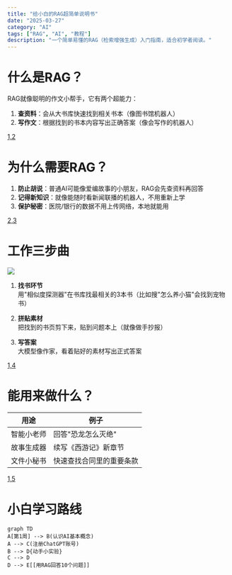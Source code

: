 ```yaml
---
title: "给小白的RAG超简单说明书"
date: "2025-03-27"
category: "AI"
tags: ["RAG", "AI", "教程"]
description: "一个简单易懂的RAG（检索增强生成）入门指南，适合初学者阅读。"
---
```


# 什么是RAG？
RAG就像聪明的作文小帮手，它有两个超能力：
1. ​**查资料**：会从大书库快速找到相关书本（像图书馆机器人）
2. ​**写作文**：根据找到的书本内容写出正确答案（像会写作的机器人）

[1,2](@ref)

# 为什么需要RAG？
1. ​**防止胡说**：普通AI可能像爱编故事的小朋友，RAG会先查资料再回答
2. ​**记得新知识**：就像能随时看新闻联播的机器人，不用重新上学
3. ​**保护秘密**：医院/银行的数据不用上传网络，本地就能用

[2,3](@ref)

# 工作三步曲
![](https://via.placeholder.com/400x200?text=检索+增强+生成流程图)
1. ​**找书环节**  
   用"相似度探测器"在书库找最相关的3本书（比如搜"怎么养小猫"会找到宠物书）

2. ​**拼贴素材**  
   把找到的书页剪下来，贴到问题本上（就像做手抄报）

3. ​**写答案**  
   大模型像作家，看着贴好的素材写出正式答案

[1,4](@ref)

# 能用来做什么？
| 用途         | 例子                          |
|--------------|-------------------------------|
| 智能小老师   | 回答"恐龙怎么灭绝"            |
| 故事生成器   | 续写《西游记》新章节          |
| 文件小秘书   | 快速查找合同里的重要条款      |

[1,5](@ref)

# 小白学习路线
```mermaid
graph TD
A[第1周] --> B(认识AI基本概念)
A --> C(注册ChatGPT账号)
B --> D{动手小实验}
C --> D
D --> E[[用RAG回答10个问题]]
